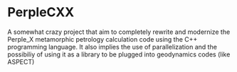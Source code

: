 # PerpleCXX
A somewhat crazy project that aim to completely rewrite and modernize the Perple_X metamorphic petrology calculation code using the C++ programming language. It also implies the use of parallelization and the possibiliy of using it as a library to be plugged into geodynamics codes (like ASPECT)
